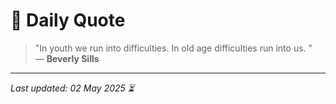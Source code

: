 # 📜 Daily Quote

> "In youth we run into difficulties. In old age difficulties run into us. "  
> — **Beverly Sills**

---

_Last updated: 02 May 2025 ⏳_

